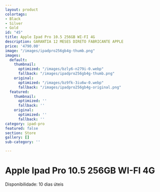 ```yaml
---
layout: product
colortags:
- Black
- Silver
- Gold
id: "45"
title: Apple Ipad Pro 10.5 256GB WI-FI 4G
description: GARANTIA 12 MESES DIRETO FABRICANTE APPLE
price: '4790.00'
image: "/images/ipadpro256gb4g-thumb.png"
images:
  default:
    thumbnail:
      optimized: "/images/bzly6-n279i-0.webp"
      fallback: "/images/ipadpro256gb4g-thumb.png"
    original:
      optimized: "/images/bz9fk-3iu6w-0.webp"
      fallback: "/images/ipadpro256gb4g-original.png"
  featured:
    thumbnail:
      optimized: ''
      fallback: ''
    original:
      optimized: ''
      fallback: ''
category: ipad-pro
featured: false
section: Store
gallery: []
sub-category: ''

---
```

# Apple Ipad Pro 10.5 256GB WI-FI 4G

Disponibilidade: 10 dias úteis